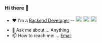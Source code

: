 ### Hi there 👋

<!--
**andriancabisada/andriancabisada** is a ✨ _special_ ✨ repository because its `README.md` (this file) appears on your GitHub profile.

Here are some ideas to get you started:
-->
- ❤️ I'm a <a href="https://drive.google.com/file/d/1OdcOC1SN-CJyAakEcwi644umAXUbe5xT/view?usp=sharing">Backend Developer</a> -- <img height=20 src="https://upload.wikimedia.org/wikipedia/commons/thumb/d/d9/Node.js_logo.svg/1200px-Node.js_logo.svg.png" alt="NodeJS"> <img height=20 src="https://ardalis.com/static/2bcf8d1ec45106e529bb3a6176467a31/c5cb2/aspnetcore-logo.png" alt="ASP.NET CORE"> <img height=20 src="https://upload.wikimedia.org/wikipedia/commons/thumb/c/c3/Python-logo-notext.svg/640px-Python-logo-notext.svg.png" alt="Python">
<!--- 🔭 I’m currently working on ... None. Currently looking for clients
- 🌱 I’m currently learning ... <img height="20" src="https://graphql.org/img/og-image.png" alt="GraphQL">
- 👯 I’m looking to collaborate on ... Backend Development
- 🤔 I’m looking for help with ... <img height="20" src="https://graphql.org/img/og-image.png" alt="GraphQL">, Aggregate NodeJS
-->
- 💬 Ask me about ... Anything
- 📫 How to reach me: ... [Email](mailto:cabisadaandrian@gmail.com)
<!--
- ⚡ Fun fact: ... I like to code on the back end. I'm a <img height="40" src="https://media0.giphy.com/media/5qFNW5FyCu7jqLcYP8/giphy.gif"> after work.
-->
